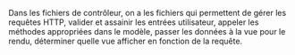 Dans les fichiers de contrôleur, on a les fichiers qui permettent de gérer les requêtes HTTP, valider et assainir les entrées utilisateur, appeler les méthodes appropriées dans le modèle, passer les données à la vue pour le rendu, déterminer quelle vue afficher en fonction de la requête.
